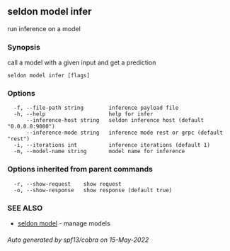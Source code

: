 ## seldon model infer

run inference on a model

### Synopsis

call a model with a given input and get a prediction

```
seldon model infer [flags]
```

### Options

```
  -f, --file-path string        inference payload file
  -h, --help                    help for infer
      --inference-host string   seldon inference host (default "0.0.0.0:9000")
      --inference-mode string   inference mode rest or grpc (default "rest")
  -i, --iterations int          inference iterations (default 1)
  -m, --model-name string       model name for inference
```

### Options inherited from parent commands

```
  -r, --show-request    show request
  -o, --show-response   show response (default true)
```

### SEE ALSO

* [seldon model](seldon_model.md)	 - manage models

###### Auto generated by spf13/cobra on 15-May-2022
